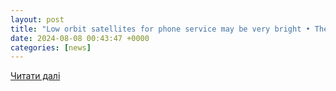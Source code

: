 ```yaml
---
layout: post
title: "Low orbit satellites for phone service may be very bright • The Register"
date: 2024-08-08 00:43:47 +0000
categories: [news]
---
```


[Читати далі](https://www.theregister.com/2024/08/07/low_orbit_satellites_for_phone/)
